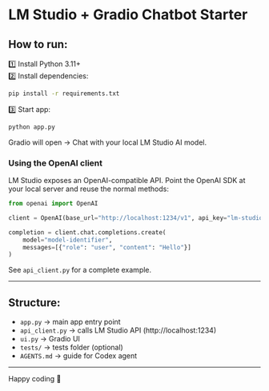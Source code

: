 # LM Studio + Gradio Chatbot Starter

## How to run:

1️⃣ Install Python 3.11+  
2️⃣ Install dependencies:

```bash
pip install -r requirements.txt
```

3️⃣ Start app:

```bash
python app.py
```

Gradio will open → Chat with your local LM Studio AI model.

### Using the OpenAI client

LM Studio exposes an OpenAI-compatible API. Point the OpenAI SDK at your
local server and reuse the normal methods:

```python
from openai import OpenAI

client = OpenAI(base_url="http://localhost:1234/v1", api_key="lm-studio")

completion = client.chat.completions.create(
    model="model-identifier",
    messages=[{"role": "user", "content": "Hello"}]
)
``` 

See `api_client.py` for a complete example.

---

## Structure:

- `app.py` → main app entry point
- `api_client.py` → calls LM Studio API (http://localhost:1234)
- `ui.py` → Gradio UI
- `tests/` → tests folder (optional)
- `AGENTS.md` → guide for Codex agent

---

Happy coding 🚀
